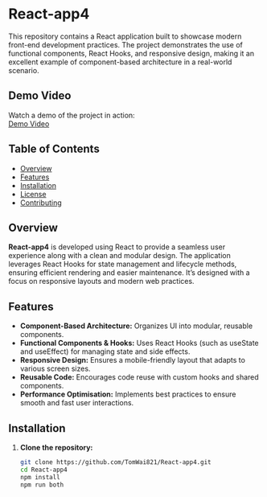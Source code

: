 # React-app4

This repository contains a React application built to showcase modern front-end development practices. The project demonstrates the use of functional components, React Hooks, and responsive design, making it an excellent example of component-based architecture in a real-world scenario.

## Demo Video
Watch a demo of the project in action:  
[Demo Video](https://youtu.be/j5xw1Wnu1pY)  

## Table of Contents

- [Overview](#overview)
- [Features](#features)
- [Installation](#installation)
- [License](#license)
- [Contributing](#contributing)

## Overview

**React-app4** is developed using React to provide a seamless user experience along with a clean and modular design. The application leverages React Hooks for state management and lifecycle methods, ensuring efficient rendering and easier maintenance. It’s designed with a focus on responsive layouts and modern web practices.

## Features
- **Component-Based Architecture:** Organizes UI into modular, reusable components.
- **Functional Components & Hooks:** Uses React Hooks (such as useState and useEffect) for managing state and side effects.
- **Responsive Design:** Ensures a mobile-friendly layout that adapts to various screen sizes.
- **Reusable Code:** Encourages code reuse with custom hooks and shared components.
- **Performance Optimisation:** Implements best practices to ensure smooth and fast user interactions.

## Installation
1. **Clone the repository:**
   ```bash
   git clone https://github.com/TomWai821/React-app4.git
   cd React-app4
   npm install
   npm run both
